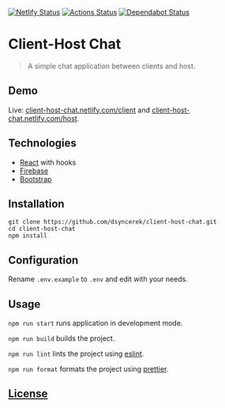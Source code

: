 [![Netlify Status](https://api.netlify.com/api/v1/badges/4961b734-bdcc-4814-bd69-9f2a98f5bc23/deploy-status)](https://app.netlify.com/sites/fervent-babbage-8c066a/deploys)
[![Actions Status](https://github.com/dsyncerek/client-host-chat/workflows/MainCI/badge.svg)](https://github.com/dsyncerek/client-host-chat/actions)
[![Dependabot Status](https://api.dependabot.com/badges/status?host=github&repo=dsyncerek/client-host-chat)](https://dependabot.com)

# Client-Host Chat

> A simple chat application between clients and host.

## Demo

Live: [client-host-chat.netlify.com/client](https://client-host-chat.netlify.com/client/) and [client-host-chat.netlify.com/host](https://client-host-chat.netlify.com/host).

## Technologies

- [React](https://github.com/facebook/react) with hooks
- [Firebase](https://github.com/firebase/firebase-js-sdk)
- [Bootstrap](https://github.com/twbs/bootstrap)

## Installation

```
git clone https://github.com/dsyncerek/client-host-chat.git
cd client-host-chat
npm install
```

## Configuration

Rename `.env.example` to `.env` and edit with your needs.

## Usage

`npm run start` runs application in development mode.

`npm run build` builds the project.

`npm run lint` lints the project using [eslint](https://github.com/eslint/eslint).

`npm run format` formats the project using [prettier](https://github.com/prettier/prettier).

## [License](LICENSE)
